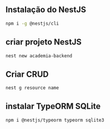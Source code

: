 ## Instalação do NestJS
```bash
npm i -g @nestjs/cli
```

## criar projeto NestJS
```bash
nest new academia-backend
```

## Criar CRUD
```bash
nest g resource name
```

## instalar TypeORM SQLite
```bash
npm i @nestjs/typeorm typeorm sqlite3
```